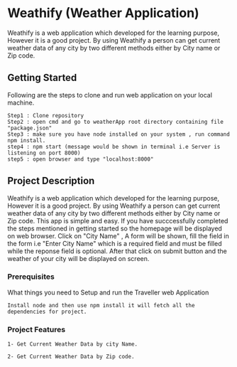 # Weathify (Weather Application)

Weathify is a web application which developed for the learning purpose, However it is a good project. By using Weathify a person can get current weather data of any city by two different methods either by City name or Zip code.  

## Getting Started

Following are the steps to clone and run web application on your local machine.

```
Step1 : Clone repository
Step2 : open cmd and go to weatherApp root directory containing file "package.json"
Step3 : make sure you have node installed on your system , run command npm install.
step4 : npm start (message would be shown in terminal i.e Server is listening on port 8000)
step5 : open browser and type "localhost:8000"
```
## Project Description
Weathify is a web application which developed for the learning purpose, However it is a good project. By using Weathify a person can get current weather data of any city by two different methods either by City name or Zip code. This app is simple and easy. If you have succcessfully completed the steps mentioned in getting started so the homepage will be displayed on web browser. Click on "City Name" , A form will be shown, fill the field in the form i.e "Enter City Name" which is a required field and must be filled while the reponse field is optional. After that click on submit button and the weather of your city will be displayed on screen. 


### Prerequisites

What things you need to Setup and run the Traveller web Application

```
Install node and then use npm install it will fetch all the dependencies for project.
```

### Project Features

```
1- Get Current Weather Data by city Name.
```
```
2- Get Current Weather Data by Zip code.
```
